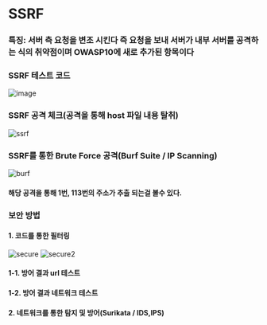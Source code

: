 # SSRF
### 특징: 서버 측 요청을 변조 시킨다 즉 요청을 보내 서버가 내부 서버를 공격하는 식의 취약점이며 OWASP10에 새로 추가된 항목이다 
### SSRF 테스트 코드
![image](https://github.com/user-attachments/assets/80aa2687-61a4-4cd3-98b9-b585914505b5)
### SSRF 공격 체크(공격을 통해 host 파일 내용 탈취)
![ssrf](https://github.com/user-attachments/assets/7cecdccc-d681-4c6d-a1ab-384c34614c05)
### SSRF를 통한 Brute Force 공격(Burf Suite / IP Scanning)
![burf](https://github.com/user-attachments/assets/bfb0562c-e743-4d99-9a0c-28b2e78d7b13)
#### 해당 공격을 통해 1번, 113번의 주소가 추출 되는걸 볼수 있다.  
### 보안 방법  
#### 1. 코드를 통한 필터링
![secure](https://github.com/user-attachments/assets/fd3e497a-307e-452c-9b8f-076681242cf9) ![secure2](https://github.com/user-attachments/assets/2c4dc86e-e303-4302-81aa-1f399d137219)
#### 1-1. 방어 결과 url 테스트  
#### 1-2. 방어 결과 네트워크 테스트 
#### 2. 네트워크를 통한 탐지 및 방어(Surikata / IDS,IPS)






